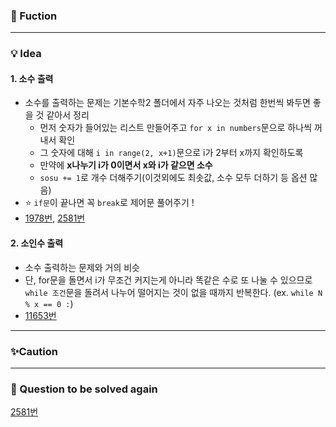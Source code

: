 ### 🔎 Fuction


----------------------------------
### 💡 Idea
#### 1️. 소수 출력
- 소수를 출력하는 문제는 기본수학2 폴더에서 자주 나오는 것처럼 한번씩 봐두면 좋을 것 같아서 정리
    - 먼저 숫자가 들어있는 리스트 만들어주고 `for x in numbers`문으로 하나씩 꺼내서 확인
    - 그 숫자에 대해 `i in range(2, x+1)`문으로 i가 2부터 x까지 확인하도록
    - 만약에 **x나누기 i가 0이면서 x와 i가 같으면 소수**
    - `sosu += 1`로 개수 더해주기(이것외에도 최솟값, 소수 모두 더하기 등 옵션 많음)
- :star: `if문`이 끝나면 꼭 `break`로 제어문 풀어주기 !
- [1978번](https://www.acmicpc.net/problem/1978), [2581번](https://www.acmicpc.net/problem/2581)

#### 2️. 소인수 출력
- 소수 출력하는 문제와 거의 비슷
- 단, for문을 돌면서 i가 무조건 커지는게 아니라 똑같은 수로 또 나눌 수 있으므로 `while 조건`문을 돌려서 나누어 떨어지는 것이 없을 때까지 반복한다. (ex. `while N % x == 0 :`)
- [11653번](https://www.acmicpc.net/problem/11653)


----------------------------------
### ✨Caution


----------------------------------
### 📌 Question to be solved again
[2581번](https://www.acmicpc.net/problem/2581)